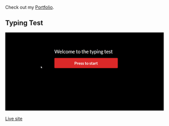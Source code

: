 Check out my [Portfolio](https://winjitn.github.io/portfolio).

## Typing Test

![](img/typingtest.gif)

[Live site](https://typingtestproto.netlify.com/)
